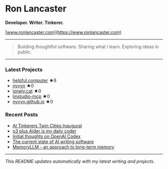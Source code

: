 # Ron Lancaster

**Developer. Writer. Tinkerer.**

[www.ronlancaster.com](https://www.ronlancaster.com)

---

> Building thoughtful software. Sharing what I learn. Exploring ideas in public.

---

### Latest Projects
<!-- RECENT_REPOS_START -->
- [helpful.computer](https://github.com/nyvyn/helpful.computer) ★8
- [nyvyn](https://github.com/nyvyn/nyvyn) ★0
- [lonely.cat](https://github.com/nyvyn/lonely.cat) ★0
- [lmstudio-mcp](https://github.com/nyvyn/lmstudio-mcp) ★0
- [nyvyn.github.io](https://github.com/nyvyn/nyvyn.github.io) ★0
<!-- RECENT_REPOS_END -->

### Recent Posts
<!-- RECENT_POSTS_START -->
- [AI Tinkerers Twin Cities Inaugural](https://www.ronlancaster.com/posts/ai-tinkerers-twin-cities-inaugural)
- [o3 plus Aider is my daily coder](https://www.ronlancaster.com/posts/o3-plus-aider-is-my-daily-coder)
- [Initial thoughts on OpenAI Codex](https://www.ronlancaster.com/posts/openai-codex)
- [The current state of AI writing software](https://www.ronlancaster.com/posts/the-current-state-of-ai-writing-software)
- [MemoryLLM - an approach to long-term memory](https://www.ronlancaster.com/posts/memoryllm-an-approach-to-long-term-memory)
<!-- RECENT_POSTS_END -->

---

_This README updates automatically with my latest writing and projects._
